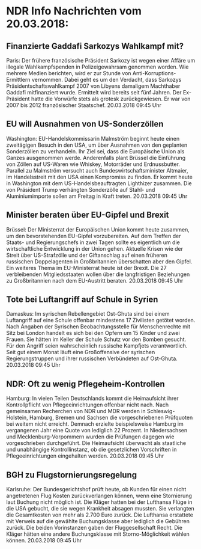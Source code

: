 # NDR Info Nachrichten vom 20.03.2018:


## Finanzierte Gaddafi Sarkozys Wahlkampf mit?
Paris: Der frühere französische Präsident Sarkozy ist wegen einer Affäre um illegale Wahlkampfspenden in Polizeigewahrsam genommen worden. Wie mehrere Medien berichten, wird er zur Stunde von Anti-Korruptions-Ermittlern vernommen. Dabei geht es um den Verdacht, dass Sarkozys Präsidentschaftswahlkampf 2007 von Libyens damaligem Machthaber Gaddafi mitfinanziert wurde. Ermittelt wird bereits seit fünf Jahren. Der Ex-Präsident hatte die Vorwürfe stets als grotesk zurückgewiesen. Er war von 2007 bis 2012 französischer Staatschef. 20.03.2018 09:45 Uhr 

## EU will Ausnahmen von US-Sonderzöllen
Washington: EU-Handelskommissarin Malmström beginnt heute einen zweitägigen Besuch in den USA, um über Ausnahmen von den geplanten Sonderzöllen zu verhandeln. Ihr Ziel sei, dass die Europäische Union als Ganzes ausgenommen werde. Anderenfalls plant Brüssel die Einführung von Zöllen auf US-Waren wie Whiskey, Motorräder und Erdnussbutter. Parallel zu Malmström versucht auch Bundeswirtschaftsminister Altmaier, im Handelsstreit mit den USA einen Kompromiss zu finden. Er kommt heute in Washington mit dem US-Handelsbeauftragten Lighthizer zusammen. Die von Präsident Trump verhängten Sonderzölle auf Stahl- und Aluminiumimporte sollen am Freitag in Kraft treten. 20.03.2018 09:45 Uhr 

## Minister beraten über EU-Gipfel und Brexit
Brüssel:	Der Ministerrat der Europäischen Union kommt heute zusammen, um den bevorstehenden EU-Gipfel vorzubereiten. Auf dem Treffen der Staats- und Regierungschefs in zwei Tagen sollte es eigentlich um die wirtschaftliche Entwicklung in der Union gehen. Aktuelle Krisen wie der Streit über US-Strafzölle und der Giftanschlag auf einen früheren russischen Doppelagenten in Großbritannien überschatten aber den Gipfel. Ein weiteres Thema im EU-Ministerrat heute ist der Brexit. Die 27 verbleibenden Mitgliedsstaaten wollen über die langfristigen Beziehungen zu Großbritannien nach dem EU-Austritt beraten. 20.03.2018 09:45 Uhr 

## Tote bei Luftangriff auf Schule in Syrien
Damaskus: Im syrischen Rebellengebiet Ost-Ghuta sind bei einem Luftangriff auf eine Schule offenbar mindestens 17 Zivilisten getötet worden. Nach Angaben der Syrischen Beobachtungsstelle für Menschenrechte mit Sitz bei London handelt es sich bei den Opfern um 15 Kinder und zwei Frauen. Sie hätten im Keller der Schule Schutz vor den Bomben gesucht. Für den Angriff seien wahrscheinlich russische Kampfjets verantwortlich. Seit gut einem Monat läuft eine Großoffensive der syrischen Regierungstruppen und ihrer russischen Verbündeten auf Ost-Ghuta. 20.03.2018 09:45 Uhr 

## NDR: Oft zu wenig Pflegeheim-Kontrollen
Hamburg: In vielen Teilen Deutschlands kommt die Heimaufsicht ihrer Kontrollpflicht von Pflegeeinrichtungen offenbar nicht nach. Nach gemeinsamen Recherchen von NDR und MDR werden in Schleswig-Holstein, Hamburg, Bremen und Sachsen die vorgeschriebenen Prüfquoten bei weitem nicht erreicht. Demnach erzielte beispielsweise Hamburg im vergangenen Jahr eine Quote von lediglich 22 Prozent. In Niedersachsen und Mecklenburg-Vorpommern wurden die Prüfungen dagegen wie vorgeschrieben durchgeführt. Die Heimaufsicht überwacht als staatliche und unabhängige Kontrollinstanz, ob die gesetzlichen Vorschriften in Pflegeeinrichtungen eingehalten werden. 20.03.2018 09:45 Uhr 

## BGH zu Flugstornierungsregelung
Karlsruhe: Der Bundesgerichtshof prüft heute, ob Kunden für einen nicht angetretenen Flug Kosten zurückverlangen können, wenn eine Stornierung laut Buchung nicht möglich ist. Die Kläger hatten bei der Lufthansa Flüge in die USA gebucht, die sie wegen Krankheit absagen mussten. Sie verlangten die Gesamtkosten von mehr als 2.700 Euro zurück. Die Lufthansa erstattete mit Verweis auf die gewählte Buchungsklasse aber lediglich die Gebühren zurück. Die beiden Vorinstanzen gaben der Fluggesellschaft Recht. Die Kläger hätten eine andere Buchungsklasse mit Storno-Möglichkeit wählen können. 20.03.2018 09:45 Uhr 

